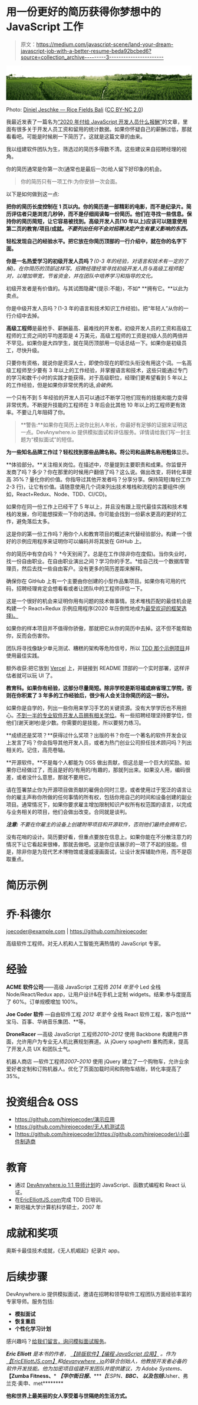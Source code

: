 # 用一份更好的简历获得你梦想中的 JavaScript 工作

> 原文：<https://medium.com/javascript-scene/land-your-dream-javascript-job-with-a-better-resume-beda92bcbed6?source=collection_archive---------3----------------------->

![](img/2ca3bc3c2512ab3777aecd041facb5db.png)

Photo: [Diniel Jeschke — Rice Fields Bali](https://flickr.com/photos/sabbaticalbackpacking/19735787366/) ([CC BY-NC 2.0](https://creativecommons.org/licenses/by-nc/2.0/))

我最近发表了一篇名为[“2020 年付给 JavaScript 开发人员什么报酬”](/javascript-scene/what-to-pay-javascript-developers-in-2020-2292eb346f3b)的文章，里面有很多关于开发人员工资和留用的统计数据。如果你怀疑自己的薪酬过低，那就看看吧。可能是时候刷一下简历了。这就是这篇文章的由来。

我以组建软件团队为生，筛选过的简历多得数不清。这些建议来自招聘经理的视角。

你的简历通常是你第一次(通常也是最后一次)给人留下好印象的机会。

> 你的简历只有一项工作:为你安排一次会面。

以下是如何做到这一点:

**把你的简历长度控制在 1 页以内。你的简历是一部精彩的电影，而不是纪录片。简历评估者只是浏览几秒钟，而不是仔细阅读每一份简历。他们在寻找一些信息。保持你的简历简短，让它容易被找到。高级开发人员(10 年以上)应该可以随意使用第二页的教育/项目/成就。*不要列出任何不会对招聘决定产生有意义影响的东西。***

**轻松发现自己的经验水平。把它放在你简历顶部的一行介绍中，就在你的名字下面。**

**你是一名热爱学习的初级开发人员吗？***(0-3 年的经验，对语言和技术有一定的了解)。在你简历的顶部这样写。招聘经理经常寻找初级开发人员与高级工程师配对，以增加带宽，节省资金，并在团队中培养学习和指导的文化。*

初级开发者是有价值的。与其试图隐藏*(提示:不能)，不如* **拥有它。**以此为卖点。

你是中级开发人员吗？(1-3 年的语言和技术知识工作经验)。把“年轻人”从你的一行介绍中去掉。

**高级工程师**是最抢手、薪酬最高、最难找的开发者。初级开发人员的工资和高级工程师的工资之间的平均差距是 4 万美元，高级工程师的工资是初级人员的两倍并不罕见。如果你是大四学生，就在简历顶部用一句话总结一下。如果你是初级员工，尽快升级。

只要你有资格，就说你是资深人士，即使你现在的职位头衔没有用这个词。一名高级工程师至少要有 3 年以上的工作经验，并掌握语言和技术，这些只能通过专门的学习和数千小时的实践才能获得。对于高级职位，经理们更希望看到 5 年以上的工作经验，但是如果你非常优秀的话,*会破例。*

一个只有不到 5 年经验的开发人员可以通过不断学习他们现有的技能和能力变得非常优秀。不断提升技能的工程师在 3 年后会比其他 10 年以上的工程师更有效率。不要让几年阻碍了你。

> **警告:**如果你在简历上说你比别人年长，你最好有足够的证据来证明这一点。DevAnywhere.io 提供模拟面试和评估服务。详情请给我们写一封主题为“模拟面试”的短信。

**为一些知名品牌工作过？**轻松找到那些品牌名称。将公司和品牌名称用**粗体**显示。

**体验部分。**关注相关岗位。在描述中，尽量提到主要职责和成果。你监督开发商了吗？多少？你在那里的时候用户翻倍了吗？这么说。做出改变，将转化率提高 35%？量化你的价值。你指导过其他开发者吗？分享分享。保持简短(每份工作 2-3 行)，让它有价值。请随意使用几个词来列出技术堆栈和流程的主要组件(例如，React+Redux、Node、TDD、CI/CD)。

如果你在同一份工作上已经干了 5 年以上，并且没有跟上现代最佳实践和技术堆栈的发展，你可能想探索一下你的选择。你可能会找到一份薪水更高的更好的工作，避免落后太多。

这是你的第一份工作吗？用你个人和教育项目的概述来代替经验部分。构建一个很好的示例应用程序来证明你可以编码并将其放在 GitHub 上。

你的简历中有空白吗？ *今天别闹了。总是在工作(除非你在度假)。当你失业时，找一份自由职业。在自由职业演出之间？学习你的手艺。*给自己找一个数据库管理员，然后去找一些自由客户。没有更多的简历差距来解释。

确保你在 GitHub 上有一个主要由你创建的小型作品集项目。如果你有可用的代码，招聘经理肯定会想看看或者让团队中的工程师评估一下。

这是一个很好的机会来证明你用有问题的技术做事情。技术堆栈匹配的最佳机会是构建一个 React+Redux 示例应用程序(2020 年压倒性地成为[最受欢迎的框架选择)。](/javascript-scene/top-javascript-frameworks-and-topics-to-learn-in-2020-and-the-new-decade-ced6e9d812f9)

如果你的样本项目并不值得你骄傲，那就把它从你的简历中去掉。这不但不能帮助你，反而会伤害你。

团队将寻找像缺少单元测试、糟糕的架构等危险信号，所以 [TDD 那个示例项目](/javascript-scene/tdd-changed-my-life-5af0ce099f80)并使用最佳实践。

额外收获:把它放到 [Vercel](https://vercel.com/) 上，并链接到 README 顶部的一个实时部署，这样评估者就可以玩 UI 了。

**教育科。如果你有经验，这部分尽量简短。除非学校是斯坦福或麻省理工学院，否则在你积累了 3 年多的工作经验后，很少有人会关注你简历的这一部分。**

如果你是自学的，列出一些你用来学习手艺的关键资源。没有大学学历也不用担心。[不到一半的专业软件开发人员拥有相关学位](https://insights.stackoverflow.com/survey/2016)。有一些招聘经理坚持要学位，但他们(谢天谢地)是少数。你需要的是技能，所以要努力练习。

**成绩还是奖项？**获得过什么奖项？出版的书？你在一个著名的软件开发会议上发言了吗？你会指导其他开发人员，或者为热门创业公司担任技术顾问吗？列出相关的。记住，高亮卷轴。

**开源软件。**不是每个人都能为 OSS 做出贡献，但这总是一个巨大的奖励。如果你已经做过了，而且是好的/有用的/有趣的，那就列出来。如果没人用，编码很差，或者没什么意思，那就不要用它。

请在签署禁止你为开源项目做贡献的雇佣合同时三思，或者使用过于宽泛的语言让你的雇主声称你所做的任何事情的所有权，包括你用自己的时间和设备创建的副业项目。通常情况下，如果你要求雇主增加限制知识产权所有权范围的语言，以完成与业务相关的项目，他们会做出改变。合同就是谈判。

***注意:*** *不要在你雇主的设备上创建附带项目和开源软件，否则他们最终会拥有它。*

没有花哨的设计。简历要好看，但重点要放在信息上。如果你能在不分散注意力的情况下让它看起来很棒，那就去做吧。这是你应该展示的一项了不起的技能。但是，除非你是为现代艺术博物馆或漫威漫画面试，让设计发挥辅助作用，而不是窃取重点。

# 简历示例

# 乔·科德尔

joecoder@example.com | https://github.com/hirejoecoder

高级软件工程师。对无人机和人工智能充满热情的 JavaScript 专家。

# 经验

**ACME 软件公司**——高级 JavaScript 工程师 *2014 年至今* Led 全栈 Node/React/Redux app，让用户设计&在手机上定制 widgets。结果:参与度提高了 60%。订单规模增加 100%。

**Joe Coder 软件** —自由软件工程 *2012 年至今* 全栈 React 软件工程，客户包括**宝马、百事、华纳音乐集团、**等。

**DroneRacer** —高级 JavaScript 工程师*2010–2012* 使用 Backbone 构建用户界面，允许用户为专业无人机比赛规划赛道。从 jQuery spaghetti 重构而来，提高了开发人员 UX 和团队士气。

机器人商店 —软件工程师*2007–2010* 使用 jQuery 建立了一个购物车，允许业余爱好者定制和订购机器人。优化了页面加载时间和购物车结账，转化率提高了 35%。

# **投资组合& OSS**

*   https://github.com/hirejoecoder/演示应用
*   https://github.com/hirejoecoder/无人机测试员
*   [https://github.com/hirejoecoder](https://github.com/hirejoecoder)/小部件制造商

# **教育**

*   通过 [DevAnywhere.io 1:1 导师计划](https://devanywhere.io/)的 JavaScript、函数式编程和 React 认证。
*   在[EricElliottJS.com](https://ericelliottjs.com/)完成 TDD 日培训。
*   斯坦福大学计算机科学硕士，2007 年

# 成就和奖项

奥斯卡最佳技术成就，《无人机崛起》纪录片 app。

# 后续步骤

DevAnywhere.io 提供模拟面试，邀请在招聘和领导软件工程团队方面经验丰富的专家导师。服务包括:

*   **模拟面试**
*   **恢复重启**
*   **个性化学习计划**

感兴趣吗？[给我们留言，询问模拟面试服务](https://devanywhere.io/help)。

***Eric Elliott*** *是本书的作者，* [*【排版软件】*](https://leanpub.com/composingsoftware)*[*【编程 JavaScript 应用】*](https://pjabook.com/) *。作为*[*【EricElliottJS.com】*](https://ericelliottjs.com/)*和*[*devanywhere . io*](https://devanywhere.io/)*的联合创始人，他教授开发者必备的软件开发技能。他为加密项目组建开发团队并提供建议，为 Adobe Systems、****【Zumba Fitness、*** ***【华尔街日报、*******【ESPN、*******BBC、*** *以及包括******Usher、弗兰克·奥申、met********

**他和世界上最美丽的女人享受着与世隔绝的生活方式。**